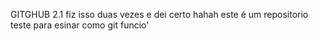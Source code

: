GITGHUB 2.1 
fiz isso duas vezes e dei certo hahah
este é um repositorio teste para esinar como git funcio'
